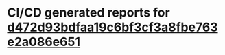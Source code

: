 # CI/CD generated reports for [d472d93bdfaa19c6bf3cf3a8fbe763e2a086e651](https://github.com/hydephp/develop/commit/d472d93bdfaa19c6bf3cf3a8fbe763e2a086e651)
